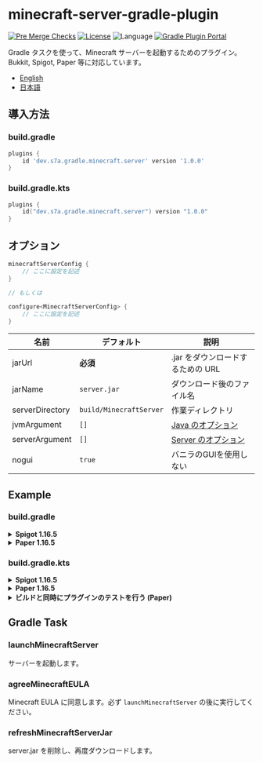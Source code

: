 # minecraft-server-gradle-plugin

[![Pre Merge Checks](https://github.com/sya-ri/minecraft-server-gradle-plugin/workflows/Pre%20Merge%20Checks/badge.svg)](https://github.com/sya-ri/minecraft-server-gradle-plugin/actions?query=workflow%3A%22Pre+Merge+Checks%22)
[![License](https://img.shields.io/github/license/sya-ri/minecraft-server-gradle-plugin.svg)](LICENSE)
![Language](https://img.shields.io/github/languages/top/sya-ri/minecraft-server-gradle-plugin?color=blue&logo=kotlin)
[![Gradle Plugin Portal](https://img.shields.io/maven-metadata/v/https/plugins.gradle.org/m2/dev/s7a/gradle/minecraft/server/dev.s7a.gradle.minecraft.server/maven-metadata.xml.svg?colorB=007ec6&label=Gradle%20Plugin%20Portal)](https://plugins.gradle.org/plugin/dev.s7a.gradle.minecraft.server)

Gradle タスクを使って、Minecraft サーバーを起動するためのプラグイン。Bukkit, Spigot, Paper 等に対応しています。

- [English](README.md)
- [日本語](README.ja.md)

## 導入方法

### build.gradle

```groovy
plugins {
    id 'dev.s7a.gradle.minecraft.server' version '1.0.0'
}
```

### build.gradle.kts

```kotlin
plugins {
    id("dev.s7a.gradle.minecraft.server") version "1.0.0"
}
```

## オプション

```kotlin
minecraftServerConfig {
    // ここに設定を記述
}

// もしくは

configure<MinecraftServerConfig> {
    // ここに設定を記述
}
```

| 名前 | デフォルト | 説明 |
|---|---|---|
| jarUrl | **必須**️ | .jar をダウンロードするための URL |
| jarName | `server.jar` | ダウンロード後のファイル名 |
| serverDirectory | `build/MinecraftServer` | 作業ディレクトリ |
| jvmArgument | `[]` | [Java のオプション](https://docs.oracle.com/javase/7/docs/technotes/tools/windows/java.html) |
| serverArgument | `[]` | [Server のオプション](https://www.spigotmc.org/wiki/start-up-parameters/) |
| nogui | `true` | バニラのGUIを使用しない |

## Example

### build.gradle

<details>
<summary><strong>Spigot 1.16.5</strong></summary>

```groovy
plugins {
    id 'dev.s7a.gradle.minecraft.server' version '1.0.0'
}

minecraftServerConfig {
    jarUrl.set('https://cdn.getbukkit.org/craftbukkit/craftbukkit-1.16.5.jar"')
}
```

</details>

<details>
<summary><strong>Paper 1.16.5</strong></summary>

```groovy
plugins {
    id 'dev.s7a.gradle.minecraft.server' version '1.0.0'
}

minecraftServerConfig {
    jarUrl.set('https://papermc.io/api/v1/paper/1.16.5/latest/download')
}
```

</details>

### build.gradle.kts

<details>
<summary><strong>Spigot 1.16.5</strong></summary>

```kotlin
plugins {
    id("dev.s7a.gradle.minecraft.server") version "1.0.0"
}

minecraftServerConfig {
    jarUrl.set("https://cdn.getbukkit.org/craftbukkit/craftbukkit-1.16.5.jar")
}
```

</details>

<details>
<summary><strong>Paper 1.16.5</strong></summary>

```kotlin
plugins {
    id("dev.s7a.gradle.minecraft.server") version "1.0.0"
}

minecraftServerConfig {
    jarUrl.set("https://papermc.io/api/v1/paper/1.16.5/latest/download")
}
```

</details>

<details>
<summary><strong>ビルドと同時にプラグインのテストを行う (Paper)</strong></summary>
タスクを自分で定義することで、複数のサーバー構成を作成することができます。

```kotlin
task<LaunchMinecraftServerTask>("buildAndLaunchServer") {
    dependsOn("jar") // ビルドタスク (build, jar, shadowJar, ...)

    jarUrl.set("https://papermc.io/api/v1/paper/1.16.5/latest/download")
    jarName.set("server.jar")
    serverDirectory.set(buildDir.resolve("MinecraftPaperServer")) // build/MinecraftPaperServer
    nogui.set(true)
    copy {
        from(buildDir.resolve("libs/example.jar")) // build/libs/example.jar
        into(buildDir.resolve("MinecraftPaperServer/plugins")) // build/MinecraftPaperServer/plugins
    }
}
```

</details>

## Gradle Task

### launchMinecraftServer
サーバーを起動します。

### agreeMinecraftEULA
Minecraft EULA に同意します。必ず `launchMinecraftServer` の後に実行してください。

### refreshMinecraftServerJar
server.jar を削除し、再度ダウンロードします。
